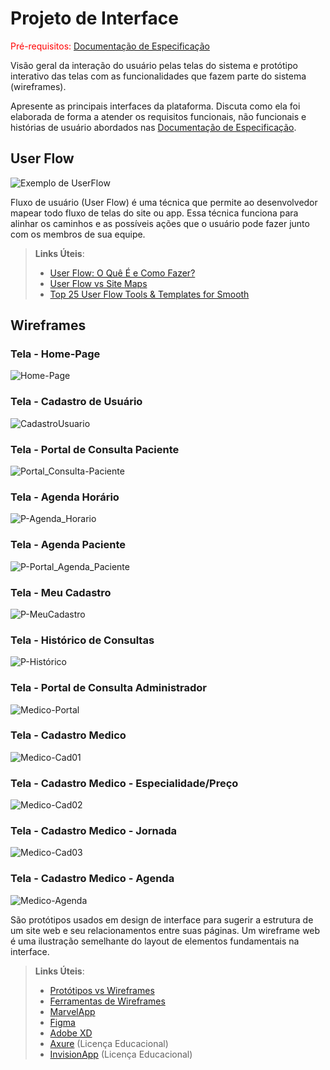 
# Projeto de Interface

<span style="color:red">Pré-requisitos: <a href="2-Especificação do Projeto.md"> Documentação de Especificação</a></span>

Visão geral da interação do usuário pelas telas do sistema e protótipo interativo das telas com as funcionalidades que fazem parte do sistema (wireframes).

 Apresente as principais interfaces da plataforma. Discuta como ela foi elaborada de forma a atender os requisitos funcionais, não funcionais e histórias de usuário abordados nas <a href="2-Especificação do Projeto.md"> Documentação de Especificação</a>.

## User Flow

![Exemplo de UserFlow](img/userflow.jpg)

Fluxo de usuário (User Flow) é uma técnica que permite ao desenvolvedor mapear todo fluxo de telas do site ou app. Essa técnica funciona para alinhar os caminhos e as possíveis ações que o usuário pode fazer junto com os membros de sua equipe.

> **Links Úteis**:
> - [User Flow: O Quê É e Como Fazer?](https://medium.com/7bits/fluxo-de-usu%C3%A1rio-user-flow-o-que-%C3%A9-como-fazer-79d965872534)
> - [User Flow vs Site Maps](http://designr.com.br/sitemap-e-user-flow-quais-as-diferencas-e-quando-usar-cada-um/)
> - [Top 25 User Flow Tools & Templates for Smooth](https://www.mockplus.com/blog/post/user-flow-tools)


## Wireframes

### Tela - Home-Page
![Home-Page](img/Home.JPG)

### Tela - Cadastro de Usuário
![CadastroUsuario](img/Cadastro.JPG)

### Tela - Portal de Consulta Paciente
![Portal_Consulta-Paciente](img/P-Portal_Consulta.JPG)

### Tela - Agenda Horário
![P-Agenda_Horario](img/P-Agenda_Horario.JPG)

### Tela - Agenda Paciente
![P-Portal_Agenda_Paciente](img/P-Portal_Agenda_Paciente.JPG)

### Tela - Meu Cadastro
![P-MeuCadastro](img/P-MeuCadastro.JPG)

### Tela - Histórico de Consultas
![P-Histórico](img/P-Histórico.JPG)


### Tela - Portal de Consulta Administrador
![Medico-Portal](img/M-Portal.JPG)

### Tela - Cadastro Medico
![Medico-Cad01](img/M-MeuCadastro.JPG)

### Tela - Cadastro Medico - Especialidade/Preço
![Medico-Cad02](img/M-MeuCadastro-Espec.JPG)

### Tela - Cadastro Medico - Jornada
![Medico-Cad03](img/M-MeuCadastro-Jornada.JPG)

### Tela - Cadastro Medico - Agenda
![Medico-Agenda](img/M-AgendaMedica.JPG)

São protótipos usados em design de interface para sugerir a estrutura de um site web e seu relacionamentos entre suas páginas. Um wireframe web é uma ilustração semelhante do layout de elementos fundamentais na interface.
 
> **Links Úteis**:
> - [Protótipos vs Wireframes](https://www.nngroup.com/videos/prototypes-vs-wireframes-ux-projects/)
> - [Ferramentas de Wireframes](https://rockcontent.com/blog/wireframes/)
> - [MarvelApp](https://marvelapp.com/developers/documentation/tutorials/)
> - [Figma](https://www.figma.com/)
> - [Adobe XD](https://www.adobe.com/br/products/xd.html#scroll)
> - [Axure](https://www.axure.com/edu) (Licença Educacional)
> - [InvisionApp](https://www.invisionapp.com/) (Licença Educacional)
